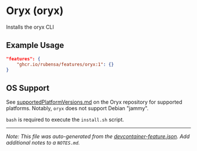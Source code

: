 
# Oryx (oryx)

Installs the oryx CLI

## Example Usage

```json
"features": {
    "ghcr.io/rubensa/features/oryx:1": {}
}
```





## OS Support

See [supportedPlatformVersions.md](https://github.com/microsoft/Oryx/blob/main/doc/supportedPlatformVersions.md) on the Oryx repository for supported platforms.  Notably, `oryx` does not support Debian "jammy".

`bash` is required to execute the `install.sh` script.


---

_Note: This file was auto-generated from the [devcontainer-feature.json](https://github.com/rubensa/features/blob/main/src/oryx/devcontainer-feature.json).  Add additional notes to a `NOTES.md`._
